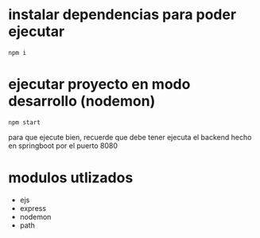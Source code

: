 # instalar dependencias para poder ejecutar

``npm i`` 

# ejecutar proyecto en modo desarrollo (nodemon)

``npm start``

para que ejecute bien, recuerde que debe tener ejecuta el backend hecho en springboot por el puerto 8080

# modulos utlizados

- ejs
- express
- nodemon
- path 

